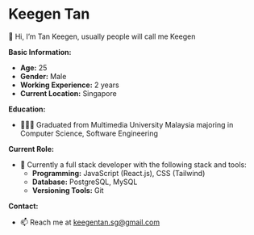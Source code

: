 # Keegen Tan

👋 Hi, I’m Tan Keegen, usually people will call me Keegen

**Basic Information:**
- **Age:** 25
- **Gender:** Male
- **Working Experience:** 2 years
- **Current Location:** Singapore

**Education:**
- 🧑🏻‍🎓 Graduated from Multimedia University Malaysia majoring in Computer Science, Software Engineering

**Current Role:**
- 🌱 Currently a full stack developer with the following stack and tools:
  - **Programming:** JavaScript (React.js), CSS (Tailwind)
  - **Database:** PostgreSQL, MySQL
  - **Versioning Tools:** Git

**Contact:**
- 📫 Reach me at keegentan.sg@gmail.com
